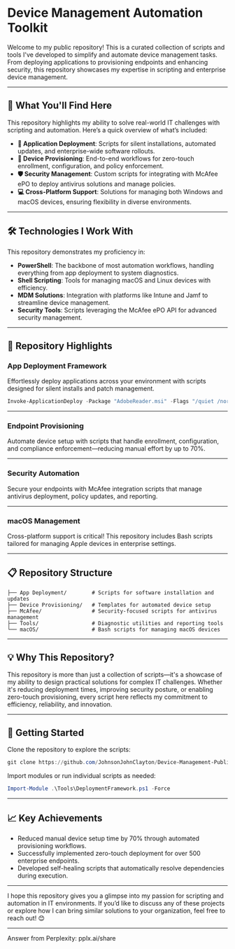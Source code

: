 # Device Management Automation Toolkit  
Welcome to my public repository! This is a curated collection of scripts and tools I've developed to simplify and automate device management tasks. From deploying applications to provisioning endpoints and enhancing security, this repository showcases my expertise in scripting and enterprise device management.

---

## 🌟 What You'll Find Here  
This repository highlights my ability to solve real-world IT challenges with scripting and automation. Here’s a quick overview of what’s included:

- **🚀 Application Deployment**: Scripts for silent installations, automated updates, and enterprise-wide software rollouts.  
- **🔧 Device Provisioning**: End-to-end workflows for zero-touch enrollment, configuration, and policy enforcement.  
- **🛡️ Security Management**: Custom scripts for integrating with McAfee ePO to deploy antivirus solutions and manage policies.  
- **💻 Cross-Platform Support**: Solutions for managing both Windows and macOS devices, ensuring flexibility in diverse environments.

---

## 🛠️ Technologies I Work With  
This repository demonstrates my proficiency in:  
- **PowerShell**: The backbone of most automation workflows, handling everything from app deployment to system diagnostics.  
- **Shell Scripting**: Tools for managing macOS and Linux devices with efficiency.  
- **MDM Solutions**: Integration with platforms like Intune and Jamf to streamline device management.  
- **Security Tools**: Scripts leveraging the McAfee ePO API for advanced security management.

---

## 📂 Repository Highlights  

### **App Deployment Framework**  
Effortlessly deploy applications across your environment with scripts designed for silent installs and patch management.  

```powershell
Invoke-ApplicationDeploy -Package "AdobeReader.msi" -Flags "/quiet /norestart" -LogPath "$env:TEMP\install.log"
```

---

### **Endpoint Provisioning**  
Automate device setup with scripts that handle enrollment, configuration, and compliance enforcement—reducing manual effort by up to 70%.

---

### **Security Automation**  
Secure your endpoints with McAfee integration scripts that manage antivirus deployment, policy updates, and reporting.

---

### **macOS Management**  
Cross-platform support is critical! This repository includes Bash scripts tailored for managing Apple devices in enterprise settings.

---

## 📋 Repository Structure  

```
├── App Deployment/        # Scripts for software installation and updates  
├── Device Provisioning/   # Templates for automated device setup  
├── McAfee/                # Security-focused scripts for antivirus management  
├── Tools/                 # Diagnostic utilities and reporting tools  
└── macOS/                 # Bash scripts for managing macOS devices
```

---

## 💡 Why This Repository?  

This repository is more than just a collection of scripts—it's a showcase of my ability to design practical solutions for complex IT challenges. Whether it's reducing deployment times, improving security posture, or enabling zero-touch provisioning, every script here reflects my commitment to efficiency, reliability, and innovation.

---

## 🚀 Getting Started  

Clone the repository to explore the scripts:  

```powershell
git clone https://github.com/JohnsonJohnClayton/Device-Management-Public
```

Import modules or run individual scripts as needed:  

```powershell
Import-Module .\Tools\DeploymentFramework.ps1 -Force
```

---

## 📈 Key Achievements  

- Reduced manual device setup time by 70% through automated provisioning workflows.  
- Successfully implemented zero-touch deployment for over 500 enterprise endpoints.  
- Developed self-healing scripts that automatically resolve dependencies during execution.  

---

I hope this repository gives you a glimpse into my passion for scripting and automation in IT environments. If you’d like to discuss any of these projects or explore how I can bring similar solutions to your organization, feel free to reach out! 😊

---
Answer from Perplexity: pplx.ai/share
